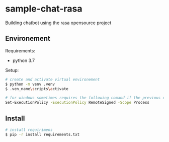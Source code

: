 # sample-chat-rasa
Building chatbot using the rasa opensource project 

## Environement

Requirements:

- python 3.7

Setup:
``` bash
# create and activate virtual environement
$ python -m venv .venv
$ .ven_name\scripts\activate

# for windows sometimes requires the following comand if the previous one gives a error
Set-ExecutionPolicy -ExecutionPolicy RemoteSigned -Scope Process
```

## Install
```bash
# install requirimens
$ pip -r install requirements.txt

```
